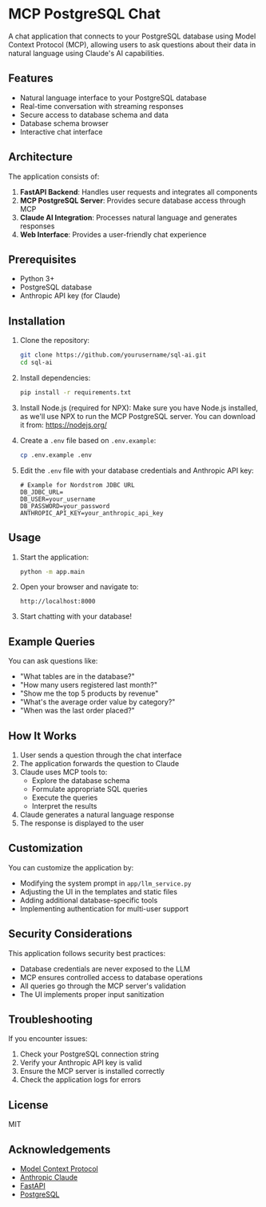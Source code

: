 # MCP PostgreSQL Chat

A chat application that connects to your PostgreSQL database using Model Context Protocol (MCP), allowing users to ask questions about their data in natural language using Claude's AI capabilities.

## Features

- Natural language interface to your PostgreSQL database
- Real-time conversation with streaming responses
- Secure access to database schema and data
- Database schema browser
- Interactive chat interface

## Architecture

The application consists of:

1. **FastAPI Backend**: Handles user requests and integrates all components
2. **MCP PostgreSQL Server**: Provides secure database access through MCP
3. **Claude AI Integration**: Processes natural language and generates responses
4. **Web Interface**: Provides a user-friendly chat experience

## Prerequisites

- Python 3+
- PostgreSQL database
- Anthropic API key (for Claude)

## Installation

1. Clone the repository:
   ```bash
   git clone https://github.com/yourusername/sql-ai.git
   cd sql-ai
   ```

2. Install dependencies:
   ```bash
   pip install -r requirements.txt
   ```

3. Install Node.js (required for NPX):
   Make sure you have Node.js installed, as we'll use NPX to run the MCP PostgreSQL server.
   You can download it from: https://nodejs.org/

4. Create a `.env` file based on `.env.example`:
   ```bash
   cp .env.example .env
   ```

5. Edit the `.env` file with your database credentials and Anthropic API key:
   ```
   # Example for Nordstrom JDBC URL
   DB_JDBC_URL=
   DB_USER=your_username
   DB_PASSWORD=your_password
   ANTHROPIC_API_KEY=your_anthropic_api_key
   ```

## Usage

1. Start the application:
   ```bash
   python -m app.main
   ```

2. Open your browser and navigate to:
   ```
   http://localhost:8000
   ```

3. Start chatting with your database!

## Example Queries

You can ask questions like:

- "What tables are in the database?"
- "How many users registered last month?"
- "Show me the top 5 products by revenue"
- "What's the average order value by category?"
- "When was the last order placed?"

## How It Works

1. User sends a question through the chat interface
2. The application forwards the question to Claude
3. Claude uses MCP tools to:
   - Explore the database schema
   - Formulate appropriate SQL queries
   - Execute the queries
   - Interpret the results
4. Claude generates a natural language response
5. The response is displayed to the user

## Customization

You can customize the application by:

- Modifying the system prompt in `app/llm_service.py`
- Adjusting the UI in the templates and static files
- Adding additional database-specific tools
- Implementing authentication for multi-user support

## Security Considerations

This application follows security best practices:

- Database credentials are never exposed to the LLM
- MCP ensures controlled access to database operations
- All queries go through the MCP server's validation
- The UI implements proper input sanitization

## Troubleshooting

If you encounter issues:

1. Check your PostgreSQL connection string
2. Verify your Anthropic API key is valid
3. Ensure the MCP server is installed correctly
4. Check the application logs for errors

## License

MIT

## Acknowledgements

- [Model Context Protocol](https://modelcontextprotocol.io/)
- [Anthropic Claude](https://www.anthropic.com/claude)
- [FastAPI](https://fastapi.tiangolo.com/)
- [PostgreSQL](https://www.postgresql.org/)